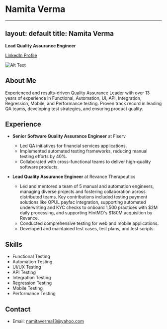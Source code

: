 # Namita Verma
---
layout: default
title: Namita Verma
---

**Lead Quality Assurance Engineer**

[LinkedIn Profile](https://www.linkedin.com/in/namita-verma-p)

![Alt Text](assets/image1.png)

## About Me

Experienced and results-driven Quality Assurance Leader with over 13 years of experience in Functional, Automation, UI, API, Integration, Regression, Mobile, and Performance testing. Proven track record in leading QA teams, developing test strategies, and ensuring product quality.

## Experience

- **Senior Software Quality Assurance Engineer** at Fiserv
  - Led QA initiatives for financial services applications.
  - Implemented automated testing frameworks, reducing manual testing efforts by 40%.
  - Collaborated with cross-functional teams to deliver high-quality software products.

- **Lead Quality Assurance Engineer** at Revance Therapeutics
  - Led and mentored a team of 5 manual and automation engineers, managing diverse projects and fostering collaboration across distributed teams. Key contributions included testing payment solutions like OPUL payfac integration, supporting automated underwriting and KYC checks to onboard 1,500 practices with $2M daily processing, and supporting HintMD's $180M acquisition by Revance.	
  - Conducted comprehensive testing for web and mobile applications.
  - Developed and maintained test cases, test plans, and test scripts.

## Skills

- Functional Testing
- Automation Testing
- UI/UX Testing
- API Testing
- Integration Testing
- Regression Testing
- Mobile Testing
- Performance Testing

## Contact

- Email: [namitaverma13@yahoo.com](mailto:namitaverma13@yahoo.com)

